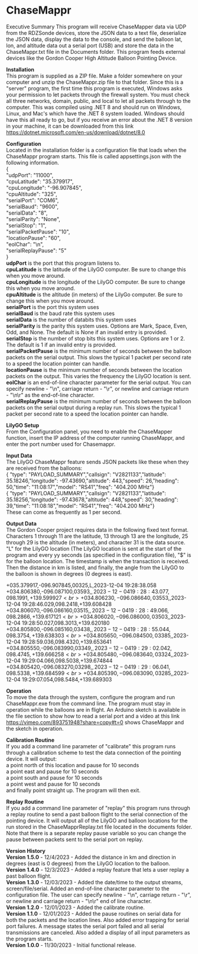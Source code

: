 # ChaseMappr

Executive Summary
This program will receive ChaseMapper data via UDP from the RDZSonde devices, store the JSON data to a text file, deserialize the JSON data, display the data to the console, and send the balloon lat, lon, and altitude data out a serial port (USB) and store the data in the ChaseMappr.txt file in the Documents folder. This program feeds external devices like the Gordon Cooper High Altitude Balloon Pointing Device.<br>

<b>Installation</b><br>
This program is supplied as a ZIP file. Make a folder somewhere on your computer and unzip the ChaseMappr.zip file to that folder. Since this is a "server" program, the first time this program is executed, Windows asks your permission to let packets through the firewall system. You must check all three networks, domain, public, and local to let all packets through to the computer. This was compiled using .NET 8 and should run on Windows, Linux, and Mac's which have the .NET 8 system loaded. Windows should have this all ready to go, but if you receive an error about the .NET 8 version in your machine, it can be downloaded from this link https://dotnet.microsoft.com/en-us/download/dotnet/8.0

<b>Configuration</b><br>
Located in the installation folder is a configuration file that loads when the ChaseMappr program starts. This file is called appsettings.json with the following information.<br>
{<br>
  "udpPort": "11000",<br>
  "cpuLatitude": "35.379917",<br>
  "cpuLongitude": "-96.907845",<br>
  "cpuAltitude": "325",<br>
  "serialPort": "COM6",<br>
  "serialBaud": "9600",<br>
  "serialData": "8",<br>
  "serialParity": "None",<br>
  "serialStop": "1",<br>
  "serialPacketPause": "10",<br>
  "locationPause": "60",<br>
  "eolChar": "\n",<br>
  "serialReplayPause": "5"<br>
}<br>
<b>udpPort</b> is the port that this program listens to.<br>
<b>cpuLatitude</b> is the latitude of the LilyGO computer. Be sure to change this when you move around.<br>
<b>cpuLongitude</b> is the longitude of the LilyGO computer. Be sure to change this when you move around.<br>
<b>cpuAltitude</b> is the altitude (in meters) of the LilyGo computer. Be sure to change this when you move around.<br>
<b>serialPort</b> is the port this system uses<br>
<b>serialBaud</b> is the baud rate this system uses<br>
<b>serialData</b> is the number of databits this system uses<br>
<b>serialParity</b> is the parity this system uses. Options are Mark, Space, Even, Odd, and None. The default is None if an invalid entry is provided.<br>
<b>serialStop</b> is the number of stop bits this system uses. Options are 1 or 2. The default is 1 if an invalid entry is provided.<br>
<b>serialPacketPause</b> is the minimum number of seconds between the balloon packets on the serial output. This slows the typical 1 packet per second rate to a speed the location pointer can handle.<br>
<b>locationPause</b> is the minimum number of seconds between the location packets on the output. This varies the frequency the LilyGO location is sent.<br>
<b>eolChar</b> is an end-of-line character parameter for the serial output. You can specify newline - "\n", carriage return - "\r", or newline and carriage return - "\n\r" as the end-of-line character.<br>
<b>serialReplayPause</b> is the minimum number of seconds between the balloon packets on the serial output during a replay run. This slows the typical 1 packet per second rate to a speed the location pointer can handle.<br>

<b>LilyGO Setup</b><br>
From the Configuration panel, you need to enable the ChaseMapper function, insert the IP address of the computer running ChaseMappr, and enter the port number used for Chasemappr. 

<b>Input Data</b><br>
The LilyGO ChaseMappr feature sends JSON packets like these when they are received from the balloons:<br>
{ "type": "PAYLOAD_SUMMARY","callsign": "V2821133","latitude": 35.18246,"longitude": -97.43690,"altitude": 443,"speed": 26,"heading": 50,"time": "11:08:17","model": "RS41","freq": "404.200 MHz"}<br>
{ "type": "PAYLOAD_SUMMARY","callsign": "V2821133","latitude": 35.18256,"longitude": -97.43678,"altitude": 448,"speed": 30,"heading": 39,"time": "11:08:18","model": "RS41","freq": "404.200 MHz"}<br>
These can come as frequently as 1 per second.

<b>Output Data</b><br>
The Gordon Cooper project requires data in the following fixed text format. Characters 1 through 11 are the latitude, 13 through 13 are the longitude, 25 through 29 is the altitude (in meters), and character 31 is the data source. "L" for the LilyGO location (The LilyGO location is sent at the start of the program and every yy seconds (as specified in the configuration file), "$" is for the balloon location. The timestamp is when the transaction is received. Then the distance in km is listed, and finally, the angle from the LilyGO to the balloon is shown in degrees (0 degrees is east).<br>

+035.379917,-096.907845,00325,L,2023-12-04 19:28:38.058<br>
+034.806380,-096.087100,03593,$,2023-12-04 19:28:43.077,098.1991,+139.599927<br>
+034.806230,-096.086640,03553,$,2023-12-04 19:28:46.029,098.2418,+139.608428<br>
+034.806070,-096.086160,03515,$,2023-12-04 19:28:49.066,098.2866,+139.617121<br>
+034.806020,-096.086000,03503,$,2023-12-04 19:28:50.027,098.3013,+139.620180<br>
+034.805800,-096.085160,03438,$,2023-12-04 19:28:55.044,098.3754,+139.638303<br>
+034.805650,-096.084500,03385,$,2023-12-04 19:28:59.036,098.4320,+139.653641<br>
+034.805550,-096.083990,03349,$,2023-12-04 19:29:02.042,098.4745,+139.666258<br>
+034.805480,-096.083640,03324,$,2023-12-04 19:29:04.066,098.5038,+139.674844<br>
+034.805420,-096.083270,03298,$,2023-12-04 19:29:06.041,098.5338,+139.684599<br>
+034.805390,-096.083090,03285,$,2023-12-04 19:29:07.054,098.5484,+139.689303<br>

<b>Operation</b><br>
To move the data through the system, configure the program and run ChaseMappr.exe from the command line. The program must stay in operation while the balloons are in flight. An Arduino sketch is available in the file section to show how to read a serial port and a video at this link https://vimeo.com/893751948?share=copy#t=0 shows ChaseMappr and the sketch in operation.

<b>Calibration Routine</b><br>
If you add a command line parameter of "calibrate" this program runs through a calibration scheme to test the data connection of the pointing device. It will output:<br>
a point north of this location and pause for 10 seconds<br>
a point east and pause for 10 seconds<br>
a point south and pause for 10 seconds<br>
a point west and pause for 10 seconds<br>
and finally point straight up. The program will then exit.<br>

<b>Replay Routine</b><br>
If you add a command line parameter of "replay" this program runs through a replay routine to send a past balloon flight to the serial connection of the pointing device. It will output all of the LilyGO and balloon locations for the run stored in the ChaseMapprReplay.txt file located in the documents folder. Note that there is a separate replay pause variable so you can change the pause between packets sent to the serial port on replay.<br>

<b>Version History</b><br>
<b>Version 1.5.0</b> - 12/4/2023 - Added the distance in km and direction in degrees (east is 0 degrees) from the LilyGO location to the balloon.<br>
<b>Version 1.4.0</b> - 12/3/2023 - Added a replay feature that lets a user replay a past balloon flight.<br>
<b>Version 1.3.0</b> - 12/03/2023 - Added the date/time to the output streams, screen/file/serial. Added an end-of-line character parameter to the configuration file. The user can specify newline - "\n", carriage return - "\r", or newline and carriage return - "\n\r" end of line character.<br>
<b>Version 1.2.0</b> - 12/01/2023 - Added the calibrate routine.<br>
<b>Version 1.1.0</b> - 12/01/2023 - Added the pause routines on serial data for both the packets and the location lines. Also added error trapping for serial port failures. A message states the serial port failed and all serial transmissions are canceled. Also added a display of all input parameters as the program starts.<br>
<b>Version 1.0.0</b> - 11/30/2023 - Initial functional release.
